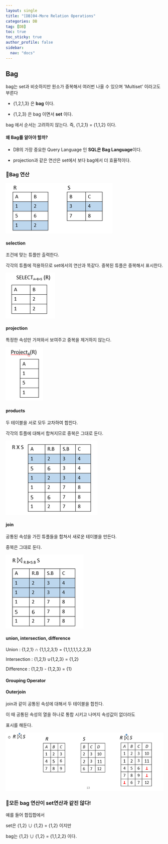 ```yaml
---
layout: single
title: "[DB]04-More Relation Operations"
categories: DB
tag: [DB]
toc: true
toc_sticky: true
author_profile: false
sidebar:
  nav: "docs"
---
```


## Bag

bag는 set과 비슷하지만 원소가 중복해서 여러번 나올 수 있으며 'Multiset' 이라고도 부른다

- {1,2,1,3} 은 **bag** 이다.

- {1,2,3} 은 bag 이면서 **set** 이다.

bag 에서 순서는 고려하지 않는다. 즉, {1,2,1} = {1,1,2} 이다.

#### 왜 Bag를 알아야 할까?

- DB의 가장 중요한 Query Language 인 **SQL은 Bag Language**이다.

- projection과 같은 연산은 set에서 보다 bag에서 더 효율적이다.

### :pushpin:Bag 연산

<img src="../images/2022-11-24-cs-db-04/2022-11-24-15-59-56-image.png" title="" alt="" data-align="center">

#### selection

조건에 맞는 튜플만 출력한다.

각각의 튜플에 적용하므로 set에서의 연산과 똑같다. 중복된 튜플은 중복해서 표시한다.

<img src="../images/2022-11-24-cs-db-04/2022-11-24-16-00-15-image.png" title="" alt="" data-align="center">

#### projection

특정한 속성만 가져와서 보여주고 중복을 제거하지 않는다.

<img src="../images/2022-11-24-cs-db-04/2022-11-24-16-02-07-image.png" title="" alt="" data-align="center">

#### products

두 테이블을 서로 모두 교차하여 합친다.

각각의 튜플에 대해서 합쳐지므로 중복은 그대로 둔다.

<img src="../images/2022-11-24-cs-db-04/2022-11-24-16-04-15-image.png" title="" alt="" data-align="center">

#### join

공통된 속성을 가진 튜플들을 합쳐서 새로운 테이블을 만든다.

중복은 그대로 둔다.

<img src="../images/2022-11-24-cs-db-04/2022-11-24-16-06-31-image.png" title="" alt="" data-align="center">

#### union, intersection, difference

Union : {1,2,1} ∩ {1,1,2,3,1} = {1,1,1,1,1,2,2,3}

Intersection : {1,2,1} ∪{1,2,3} = {1,2}

Difference : {1,2,1} - {1,2,3} = {1}

#### Grouping Operator

#### Outerjoin

join과 같이 공통된 속성에 대해서 두 테이블을 합친다.

이 때 공통된 속성의 열을 하나로 통합 시키고 나머지 속성값이 없더라도

표시를 해둔다.

<img src="../images/2022-11-24-cs-db-04/2022-11-24-16-34-20-image.png" title="" alt="" data-align="center">

### :pushpin:모든 bag 연산이 set연산과 같진 않다!

예를 들어 합집합에서

set은 {1,2} ∪ {1,2} = {1,2} 이지만

bag는 {1,2} ∪ {1,2} = {1,1,2,2} 이다.
